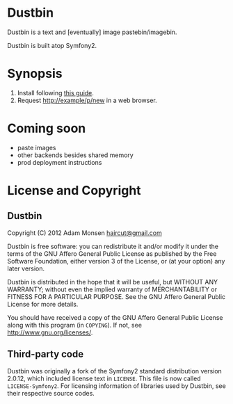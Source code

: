 # Dustbin

Dustbin is a text and [eventually] image pastebin/imagebin.

Dustbin is built atop Symfony2.

# Synopsis

1. Install following [this guide](http://symfony.com/doc/current/book/installation.html).
2. Request <http://example/p/new> in a web browser.

# Coming soon

* paste images
* other backends besides shared memory
* prod deployment instructions

# License and Copyright

## Dustbin

Copyright (C) 2012 Adam Monsen <haircut@gmail.com>

Dustbin is free software: you can redistribute it and/or modify it under the
terms of the GNU Affero General Public License as published by the Free
Software Foundation, either version 3 of the License, or (at your option) any
later version.

Dustbin is distributed in the hope that it will be useful, but WITHOUT ANY
WARRANTY; without even the implied warranty of MERCHANTABILITY or FITNESS FOR A
PARTICULAR PURPOSE. See the GNU Affero General Public License for more details.

You should have received a copy of the GNU Affero General Public License along
with this program (in `COPYING`). If not, see <http://www.gnu.org/licenses/>.

## Third-party code

Dustbin was originally a fork of the Symfony2 standard distribution version
2.0.12, which included license text in `LICENSE`. This file is now called
`LICENSE-Symfony2`. For licensing information of libraries used by Dustbin, see
their respective source codes. 
